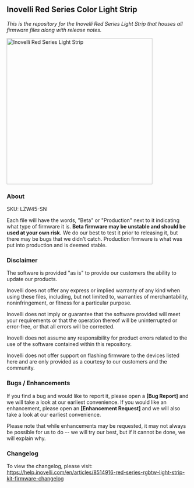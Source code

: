 ## <b>Inovelli Red Series Color Light Strip</b>
*This is the repository for the Inovelli Red Series Light Strip that houses all firmware files along with release notes.*

<img
     src = 'https://cdn.shopify.com/s/files/1/0612/9519/8373/products/InovelliLightStripKit_1800x1800.png.jpg?v=1659052412'
     alt = 'Inovelli Red Series Light Strip'
     width = 400
/>

### About

SKU: LZW45-SN

Each file will have the words, "Beta" or "Production" next to it indicating what type of firmware it is. **Beta firmware may be unstable and should be used at your own risk.** We do our best to test it prior to releasing it, but there may be bugs that we didn't catch. Production firmware is what was put into production and is deemed stable.

### Disclaimer
The software is provided "as is" to provide our customers the ability to update our products.

Inovelli does not offer any express or implied warranty of any kind when using these files, including, but not limited to, warranties of merchantability, noninfringement, or fitness for a particular purpose. 

Inovelli does not imply or guarantee that the software provided will meet your requirements or that the operation thereof will be uninterrupted or error-free, or that all errors will be corrected.

Inovelli does not assume any responsibility for product errors related to the use of the software contained within this repository.

Inovelli does not offer support on flashing firmware to the devices listed here and are only provided as a courtesy to our customers and the community.

### Bugs / Enhancements
If you find a bug and would like to report it, please open a **[Bug Report]** and we will take a look at our earliest convenience. If you would like an enhancement, please open an **[Enhancement Request]** and we will also take a look at our earliest convenience. 

Please note that while enhancements may be requested, it may not always be possible for us to do -- we will try our best, but if it cannot be done, we will explain why.

### Changelog
To view the changelog, please visit: https://help.inovelli.com/en/articles/8514916-red-series-rgbtw-light-strip-kit-firmware-changelog
